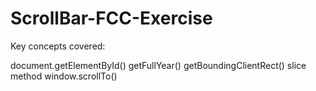 # ScrollBar-FCC-Exercise

Key concepts covered:

document.getElementById()
getFullYear()
getBoundingClientRect()
slice method
window.scrollTo()

